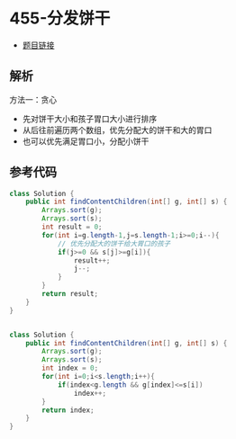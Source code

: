 # 455-分发饼干

- [题目链接](https://leetcode-cn.com/problems/assign-cookies/)

## 解析

方法一：贪心
- 先对饼干大小和孩子胃口大小进行排序
- 从后往前遍历两个数组，优先分配大的饼干和大的胃口
- 也可以优先满足胃口小，分配小饼干
## 参考代码
```Java
class Solution {
    public int findContentChildren(int[] g, int[] s) {
        Arrays.sort(g);
        Arrays.sort(s);
        int result = 0;
        for(int i=g.length-1,j=s.length-1;i>=0;i--){
            // 优先分配大的饼干给大胃口的孩子
            if(j>=0 && s[j]>=g[i]){
                result++;
                j--;
            }
        }
        return result;
    }
}


class Solution {
    public int findContentChildren(int[] g, int[] s) {
        Arrays.sort(g);
        Arrays.sort(s);
        int index = 0;
        for(int i=0;i<s.length;i++){
            if(index<g.length && g[index]<=s[i])
                index++;
        }
        return index;
    }
}
```
